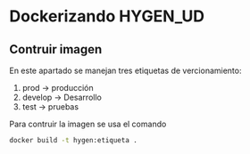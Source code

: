 # Dockerizando HYGEN_UD

## Contruir imagen

En este apartado se manejan tres etiquetas de vercionamiento:
1. prod     ->  producción
2. develop  ->  Desarrollo 
3. test     ->  pruebas

Para contruir la imagen se usa el comando
```bash
docker build -t hygen:etiqueta .
```